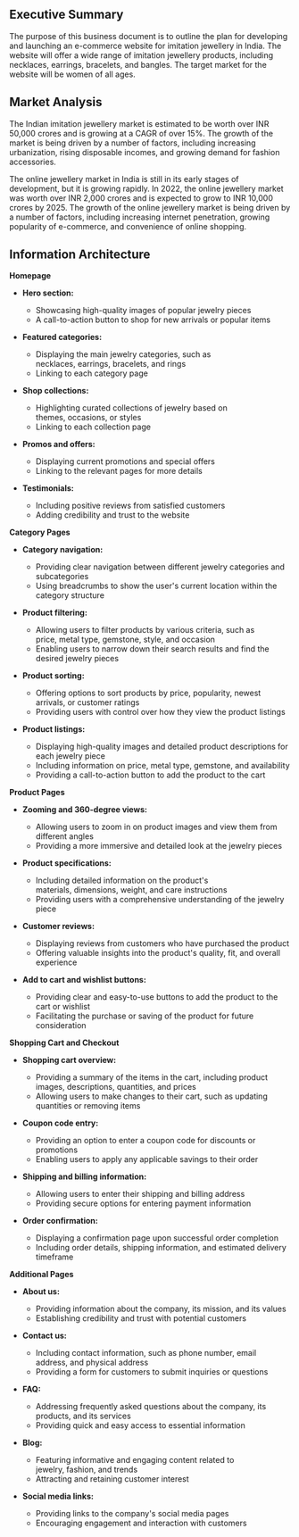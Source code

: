 ## Executive Summary
The purpose of this business document is to outline the plan for developing and launching an e-commerce website for imitation jewellery in India. The website will offer a wide range of imitation jewellery products, including necklaces, earrings, bracelets, and bangles. The target market for the website will be women of all ages.

## Market Analysis
The Indian imitation jewellery market is estimated to be worth over INR 50,000 crores and is growing at a CAGR of over 15%. The growth of the market is being driven by a number of factors, including increasing urbanization, rising disposable incomes, and growing demand for fashion accessories.

The online jewellery market in India is still in its early stages of development, but it is growing rapidly. In 2022, the online jewellery market was worth over INR 2,000 crores and is expected to grow to INR 10,000 crores by 2025. The growth of the online jewellery market is being driven by a number of factors, including increasing internet penetration, growing popularity of e-commerce, and convenience of online shopping.

## Information Architecture
**Homepage**

- **Hero section:**
    
    - Showcasing high-quality images of popular jewelry pieces
    - A call-to-action button to shop for new arrivals or popular items
    
- **Featured categories:**
    
    - Displaying the main jewelry categories, such as necklaces, earrings, bracelets, and rings
    - Linking to each category page
    
- **Shop collections:**
    
    - Highlighting curated collections of jewelry based on themes, occasions, or styles
    - Linking to each collection page
    
- **Promos and offers:**
    
    - Displaying current promotions and special offers
    - Linking to the relevant pages for more details
    
- **Testimonials:**
    
    - Including positive reviews from satisfied customers
    - Adding credibility and trust to the website
    

**Category Pages**

- **Category navigation:**
    
    - Providing clear navigation between different jewelry categories and subcategories
    - Using breadcrumbs to show the user's current location within the category structure
    
- **Product filtering:**
    
    - Allowing users to filter products by various criteria, such as price, metal type, gemstone, style, and occasion
    - Enabling users to narrow down their search results and find the desired jewelry pieces
    
- **Product sorting:**
    
    - Offering options to sort products by price, popularity, newest arrivals, or customer ratings
    - Providing users with control over how they view the product listings
    
- **Product listings:**
    
    - Displaying high-quality images and detailed product descriptions for each jewelry piece
    - Including information on price, metal type, gemstone, and availability
    - Providing a call-to-action button to add the product to the cart
    

**Product Pages**

- **Zooming and 360-degree views:**
    
    - Allowing users to zoom in on product images and view them from different angles
    - Providing a more immersive and detailed look at the jewelry pieces
    
- **Product specifications:**
    
    - Including detailed information on the product's materials, dimensions, weight, and care instructions
    - Providing users with a comprehensive understanding of the jewelry piece
    
- **Customer reviews:**
    
    - Displaying reviews from customers who have purchased the product
    - Offering valuable insights into the product's quality, fit, and overall experience
    
- **Add to cart and wishlist buttons:**
    
    - Providing clear and easy-to-use buttons to add the product to the cart or wishlist
    - Facilitating the purchase or saving of the product for future consideration
    

**Shopping Cart and Checkout**

- **Shopping cart overview:**
    
    - Providing a summary of the items in the cart, including product images, descriptions, quantities, and prices
    - Allowing users to make changes to their cart, such as updating quantities or removing items
    
- **Coupon code entry:**
    
    - Providing an option to enter a coupon code for discounts or promotions
    - Enabling users to apply any applicable savings to their order
    
- **Shipping and billing information:**
    
    - Allowing users to enter their shipping and billing address
    - Providing secure options for entering payment information
    
- **Order confirmation:**
    
    - Displaying a confirmation page upon successful order completion
    - Including order details, shipping information, and estimated delivery timeframe
    

**Additional Pages**

- **About us:**
    
    - Providing information about the company, its mission, and its values
    - Establishing credibility and trust with potential customers
    
- **Contact us:**
    
    - Including contact information, such as phone number, email address, and physical address
    - Providing a form for customers to submit inquiries or questions
    
- **FAQ:**
    
    - Addressing frequently asked questions about the company, its products, and its services
    - Providing quick and easy access to essential information
    
- **Blog:**
    
    - Featuring informative and engaging content related to jewelry, fashion, and trends
    - Attracting and retaining customer interest
    
- **Social media links:**
    - Providing links to the company's social media pages
    - Encouraging engagement and interaction with customers